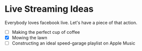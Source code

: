 # Live Streaming Ideas

Everybody loves facebook live. Let's have a piece of that action.

- [ ] Making the perfect cup of coffee
- [x] Mowing the lawn
- [ ] Constructing an ideal speed-garage playlist on Apple Music
